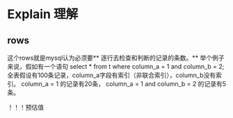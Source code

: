 # Explain 理解

## rows
这个rows就是mysql认为必须要** 逐行去检查和判断的记录的条数。** 
举个例子来说，假如有一个语句 select * from t where column_a = 1 and column_b = 2;
全表假设有100条记录，column_a字段有索引（非联合索引），column_b没有索引。
column_a = 1 的记录有20条， column_a = 1 and column_b = 2 的记录有5条。

！！！预估值